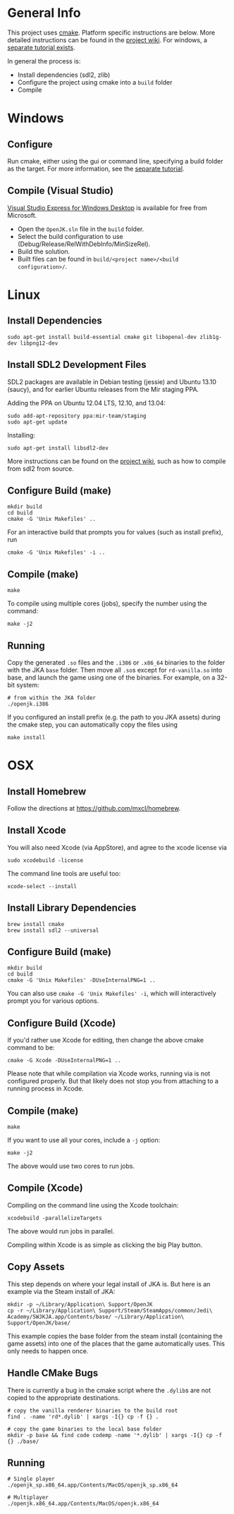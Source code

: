 
General Info
============

This project uses [cmake][]. Platform specific instructions are below. More detailed instructions can be found in the [project wiki][]. For windows, a [separate tutorial exists][].

[cmake]: http://www.cmake.org/
[project wiki]: https://github.com/JACoders/OpenJK/wiki/Compilation-guide
[separate tutorial exists]: http://jkhub.org/tutorials/article/145-compiling-openjk-win32-must-read-for-new-coders/

In general the process is:

- Install dependencies (sdl2, zlib)
- Configure the project using cmake into a `build` folder
- Compile

Windows
=======

Configure
---------

Run cmake, either using the gui or command line, specifying a build folder as the target. For more information, see the [separate tutorial][].

[separate tutorial]: http://jkhub.org/tutorials/article/145-compiling-openjk-win32-must-read-for-new-coders/

Compile (Visual Studio)
-----------------------

[Visual Studio Express for Windows Desktop][] is available for free from Microsoft.

[Visual Studio Express for Windows Desktop]: http://www.visualstudio.com/downloads/download-visual-studio-vs#d-express-windows-desktop

- Open the `OpenJK.sln` file in the `build` folder.
- Select the build configuration to use (Debug/Release/RelWithDebInfo/MinSizeRel).
- Build the solution.
- Built files can be found in `build/<project name>/<build configuration>/`.

Linux
=====

Install Dependencies
--------------------

	sudo apt-get install build-essential cmake git libopenal-dev zlib1g-dev libpng12-dev

Install SDL2 Development Files
------------------------------

SDL2 packages are available in Debian testing (jessie) and Ubuntu 13.10 (saucy), and for earlier Ubuntu releases from the Mir staging PPA.

Adding the PPA on Ubuntu 12.04 LTS, 12.10, and 13.04:

	sudo add-apt-repository ppa:mir-team/staging
	sudo apt-get update

Installing:

	sudo apt-get install libsdl2-dev

More instructions can be found on the [project wiki][], such as how to compile from sdl2 from source.

Configure Build (make)
----------------------

	mkdir build
	cd build
	cmake -G 'Unix Makefiles' ..

For an interactive build that prompts you for values (such as install prefix), run

	cmake -G 'Unix Makefiles' -i ..

Compile (make)
--------------

	make

To compile using multiple cores (jobs), specify the number using the command:

	make -j2

Running
-------

Copy the generated `.so` files and the `.i386` or `.x86_64` binaries to the folder with the JKA `base` folder. Then move all `.so`s except for `rd-vanilla.so` into base, and launch the game using one of the binaries. For example, on a 32-bit system:

	# from within the JKA folder
	./openjk.i386

If you configured an install prefix (e.g. the path to you JKA assets) during the cmake step, you can automatically copy the files using

	make install

OSX
===

Install Homebrew
----------------

Follow the directions at https://github.com/mxcl/homebrew.

Install Xcode
-------------

You will also need Xcode (via AppStore), and agree to the xcode license via

	sudo xcodebuild -license

The command line tools are useful too:

	xcode-select --install

Install Library Dependencies
--------------------

	brew install cmake
	brew install sdl2 --universal

Configure Build (make)
----------------------

	mkdir build
	cd build
	cmake -G 'Unix Makefiles' -DUseInternalPNG=1 ..

You can also use `cmake -G 'Unix Makefiles' -i`, which will interactively prompt you for various options.

Configure Build (Xcode)
-----------------------

If you'd rather use Xcode for editing, then change the above cmake command to be:

	cmake -G Xcode -DUseInternalPNG=1 ..

Please note that while compilation via Xcode works, running via is not configured properly. But that likely does not stop you from attaching to a running process in Xcode.

Compile (make)
--------------

	make

If you want to use all your cores, include a `-j` option:

	make -j2

The above would use two cores to run jobs.

Compile (Xcode)
---------------

Compiling on the command line using the Xcode toolchain:

	xcodebuild -parallelizeTargets

The above would run jobs in parallel.

Compiling within Xcode is as simple as clicking the big Play button.

Copy Assets
-----------

This step depends on where your legal install of JKA is. But here is an example via the Steam install of JKA:

	mkdir -p ~/Library/Application\ Support/OpenJK
	cp -r ~/Library/Application\ Support/Steam/SteamApps/common/Jedi\ Academy/SWJKJA.app/Contents/base/ ~/Library/Application\ Support/OpenJK/base/

This example copies the base folder from the steam install (containing the game assets) into one of the places that the game automatically uses. This only needs to happen once.

Handle CMake Bugs
-----------------

There is currently a bug in the cmake script where the `.dylib`s are not copied to the appropriate destinations.

	# copy the vanilla renderer binaries to the build root
	find . -name 'rd*.dylib' | xargs -I{} cp -f {} .

	# copy the game binaries to the local base folder
	mkdir -p base && find code codemp -name '*.dylib' | xargs -I{} cp -f {} ./base/

Running
-------

	# Single player
	./openjk_sp.x86_64.app/Contents/MacOS/openjk_sp.x86_64

	# Multiplayer
	./openjk.x86_64.app/Contents/MacOS/openjk.x86_64

